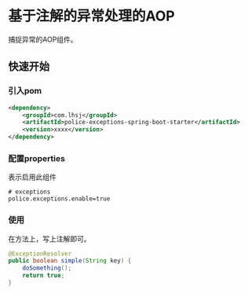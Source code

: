 # 基于注解的异常处理的AOP

捕捉异常的AOP组件。

## 快速开始

### 引入pom

```xml
<dependency>
    <groupId>com.lhsj</groupId>
    <artifactId>police-exceptions-spring-boot-starter</artifactId>
    <version>xxxx</version>
</dependency>
```

### 配置properties

表示启用此组件

```properties
# exceptions
police.exceptions.enable=true
```

### 使用

在方法上，写上注解即可。

```java
@ExceptionResolver
public boolean simple(String key) {
    doSomething();
    return true;
}
```
